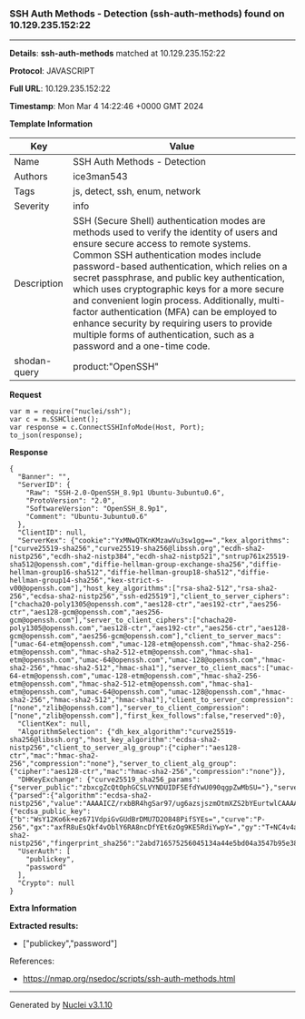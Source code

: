 ### SSH Auth Methods - Detection (ssh-auth-methods) found on 10.129.235.152:22

----
**Details**: **ssh-auth-methods** matched at 10.129.235.152:22

**Protocol**: JAVASCRIPT

**Full URL**: 10.129.235.152:22

**Timestamp**: Mon Mar 4 14:22:46 +0000 GMT 2024

**Template Information**

| Key | Value |
| --- | --- |
| Name | SSH Auth Methods - Detection |
| Authors | ice3man543 |
| Tags | js, detect, ssh, enum, network |
| Severity | info |
| Description | SSH (Secure Shell) authentication modes are methods used to verify the identity of users and ensure secure access to remote systems. Common SSH authentication modes include password-based authentication, which relies on a secret passphrase, and public key authentication, which uses cryptographic keys for a more secure and convenient login process. Additionally, multi-factor authentication (MFA) can be employed to enhance security by requiring users to provide multiple forms of authentication, such as a password and a one-time code.<br> |
| shodan-query | product:"OpenSSH" |

**Request**
```http
var m = require("nuclei/ssh");
var c = m.SSHClient();
var response = c.ConnectSSHInfoMode(Host, Port);
to_json(response);
```

**Response**
```http
{
  "Banner": "",
  "ServerID": {
    "Raw": "SSH-2.0-OpenSSH_8.9p1 Ubuntu-3ubuntu0.6",
    "ProtoVersion": "2.0",
    "SoftwareVersion": "OpenSSH_8.9p1",
    "Comment": "Ubuntu-3ubuntu0.6"
  },
  "ClientID": null,
  "ServerKex": {"cookie":"YxMNwQTKnKMzawVu3sw1gg==","kex_algorithms":["curve25519-sha256","curve25519-sha256@libssh.org","ecdh-sha2-nistp256","ecdh-sha2-nistp384","ecdh-sha2-nistp521","sntrup761x25519-sha512@openssh.com","diffie-hellman-group-exchange-sha256","diffie-hellman-group16-sha512","diffie-hellman-group18-sha512","diffie-hellman-group14-sha256","kex-strict-s-v00@openssh.com"],"host_key_algorithms":["rsa-sha2-512","rsa-sha2-256","ecdsa-sha2-nistp256","ssh-ed25519"],"client_to_server_ciphers":["chacha20-poly1305@openssh.com","aes128-ctr","aes192-ctr","aes256-ctr","aes128-gcm@openssh.com","aes256-gcm@openssh.com"],"server_to_client_ciphers":["chacha20-poly1305@openssh.com","aes128-ctr","aes192-ctr","aes256-ctr","aes128-gcm@openssh.com","aes256-gcm@openssh.com"],"client_to_server_macs":["umac-64-etm@openssh.com","umac-128-etm@openssh.com","hmac-sha2-256-etm@openssh.com","hmac-sha2-512-etm@openssh.com","hmac-sha1-etm@openssh.com","umac-64@openssh.com","umac-128@openssh.com","hmac-sha2-256","hmac-sha2-512","hmac-sha1"],"server_to_client_macs":["umac-64-etm@openssh.com","umac-128-etm@openssh.com","hmac-sha2-256-etm@openssh.com","hmac-sha2-512-etm@openssh.com","hmac-sha1-etm@openssh.com","umac-64@openssh.com","umac-128@openssh.com","hmac-sha2-256","hmac-sha2-512","hmac-sha1"],"client_to_server_compression":["none","zlib@openssh.com"],"server_to_client_compression":["none","zlib@openssh.com"],"first_kex_follows":false,"reserved":0},
  "ClientKex": null,
  "AlgorithmSelection": {"dh_kex_algorithm":"curve25519-sha256@libssh.org","host_key_algorithm":"ecdsa-sha2-nistp256","client_to_server_alg_group":{"cipher":"aes128-ctr","mac":"hmac-sha2-256","compression":"none"},"server_to_client_alg_group":{"cipher":"aes128-ctr","mac":"hmac-sha2-256","compression":"none"}},
  "DHKeyExchange": {"curve25519_sha256_params":{"server_public":"zbxcgZcQtOphGCSLVYNDUIDF5EfdYwU090qgpZwMbSU="},"server_signature":{"parsed":{"algorithm":"ecdsa-sha2-nistp256","value":"AAAAICZ/rxbBR4hgSar97/ug6azsjszmOtmXZS2bYEurtwlCAAAAIQDy7ErNZafLbfMfycWig5NvrKx9NryyGsXFrTWFqu1jpg=="},"raw":"AAAAE2VjZHNhLXNoYTItbmlzdHAyNTYAAABJAAAAICZ/rxbBR4hgSar97/ug6azsjszmOtmXZS2bYEurtwlCAAAAIQDy7ErNZafLbfMfycWig5NvrKx9NryyGsXFrTWFqu1jpg==","h":"MsybVPWeh7YZvr8lq4u497RoJPDaTyNxAtA1KdeCiQA="},"server_host_key":{"ecdsa_public_key":{"b":"WsY12Ko6k+ez671VdpiGvGUdBrDMU7D2O848PifSYEs=","curve":"P-256","gx":"axfR8uEsQkf4vOblY6RA8ncDfYEt6zOg9KE5RdiYwpY=","gy":"T+NC4v4af5uO5+tKfA+eFivOM1drMV7Oy7ZAaDe/UfU=","length":256,"n":"/////wAAAAD//////////7zm+q2nF56E87nKwvxjJVE=","p":"/////wAAAAEAAAAAAAAAAAAAAAD///////////////8=","x":"zPjUf1BBQ8Jc3uUmxT59uNn+9Hgej95pyrwudLz3EvE=","y":"4vsJvjUJCcZgMYAmhHLXIGKnVv16ipqPaDom5cK9tig="},"raw":"AAAAE2VjZHNhLXNoYTItbmlzdHAyNTYAAAAIbmlzdHAyNTYAAABBBMz41H9QQUPCXN7lJsU+fbjZ/vR4Ho/eacq8LnS89xLx4vsJvjUJCcZgMYAmhHLXIGKnVv16ipqPaDom5cK9tig=","algorithm":"ecdsa-sha2-nistp256","fingerprint_sha256":"2abd716575256045134a44e5bd04a3547b95e3885f392389e8da6e001eee3f8f"}},
  "UserAuth": [
    "publickey",
    "password"
  ],
  "Crypto": null
}
```

**Extra Information**

**Extracted results:**

- ["publickey","password"]


References: 
- https://nmap.org/nsedoc/scripts/ssh-auth-methods.html

----

Generated by [Nuclei v3.1.10](https://github.com/projectdiscovery/nuclei)